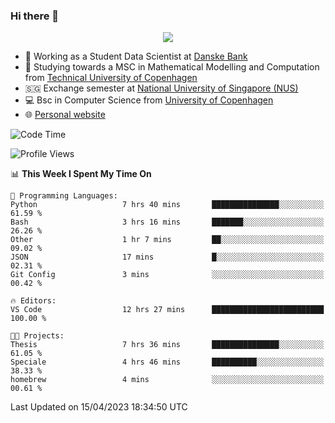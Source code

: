 ### Hi there 👋

<p align="center">
  <img src="https://media4.giphy.com/media/3ohzdKy5Z8TChSDuiA/giphy.gif?cid=ecf05e47r69cojk56gup9q8mep9liy48s94dn2uxsfh6fv39&rid=giphy.gif&ct=g" />
</p>

* 🏦 Working as a Student Data Scientist at [Danske Bank](https://danskebank.dk)
* 🧮 Studying towards a MSC in Mathematical Modelling and Computation from [Technical University of Copenhagen](https://www.dtu.dk)
* 🇸🇬 Exchange semester at [National University of Singapore (NUS)](https://www.nus.edu.sg)
* 💻 Bsc in Computer Science from [University of Copenhagen](https://www.ku.dk/english/)
* 🌐 [Personal website](https://fiskehandleren.github.io/carl-website/) 

<!--START_SECTION:waka-->
![Code Time](http://img.shields.io/badge/Code%20Time-231%20hrs%2042%20mins-blue)

![Profile Views](http://img.shields.io/badge/Profile%20Views-12-blue)

📊 **This Week I Spent My Time On** 

```text
💬 Programming Languages: 
Python                   7 hrs 40 mins       ███████████████░░░░░░░░░░   61.59 % 
Bash                     3 hrs 16 mins       ███████░░░░░░░░░░░░░░░░░░   26.26 % 
Other                    1 hr 7 mins         ██░░░░░░░░░░░░░░░░░░░░░░░   09.02 % 
JSON                     17 mins             █░░░░░░░░░░░░░░░░░░░░░░░░   02.31 % 
Git Config               3 mins              ░░░░░░░░░░░░░░░░░░░░░░░░░   00.42 % 

🔥 Editors: 
VS Code                  12 hrs 27 mins      █████████████████████████   100.00 % 

🐱‍💻 Projects: 
Thesis                   7 hrs 36 mins       ███████████████░░░░░░░░░░   61.05 % 
Speciale                 4 hrs 46 mins       ██████████░░░░░░░░░░░░░░░   38.33 % 
homebrew                 4 mins              ░░░░░░░░░░░░░░░░░░░░░░░░░   00.61 % 
```


 Last Updated on 15/04/2023 18:34:50 UTC
<!--END_SECTION:waka-->
